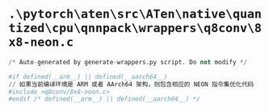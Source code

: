 # `.\pytorch\aten\src\ATen\native\quantized\cpu\qnnpack\wrappers\q8conv\8x8-neon.c`

```py
/* Auto-generated by generate-wrappers.py script. Do not modify */

#if defined(__arm__) || defined(__aarch64__)
// 如果当前编译环境是 ARM 或者 AArch64 架构，则包含相应的 NEON 指令集优化代码
#include <q8conv/8x8-neon.c>
#endif /* defined(__arm__) || defined(__aarch64__) */
```